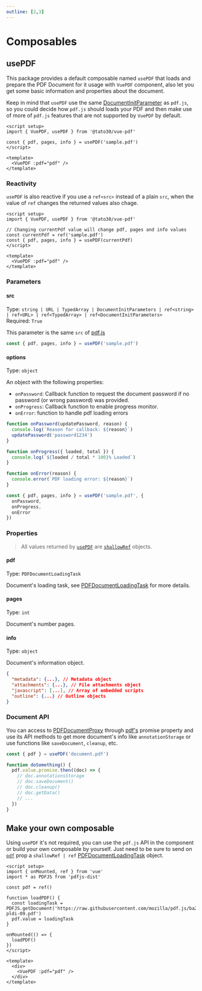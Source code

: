 ```yaml
---
outline: [2,3]
---
```


# Composables

## usePDF

This package provides a default composable named `usePDF` that loads and prepare the PDF Document for it usage with `VuePDF` component, also let you get some basic information and properties about the document.

Keep in mind that `usePDF` use the same [DocumentInitParameter](https://github.com/mozilla/pdf.js/blob/38287d943532eee939ceffbe6861163f93805ca7/src/display/api.js#L145) as `pdf.js`, so you could decide how `pdf.js` should loads your PDF and then make use of more of `pdf.js` features that are not supported by `VuePDF` by default.

```vue
<script setup>
import { VuePDF, usePDF } from '@tato30/vue-pdf'

const { pdf, pages, info } = usePDF('sample.pdf')
</script>

<template>
  <VuePDF :pdf="pdf" />
</template>
```

### Reactivity

`usePDF` is also reactive if you use a `ref<src>` instead of a plain `src`, when the value of `ref` changes the returned values also chage.

```vue
<script setup>
import { VuePDF, usePDF } from '@tato30/vue-pdf'

// Changing currentPdf value will change pdf, pages and info values
const currentPdf = ref('sample.pdf')
const { pdf, pages, info } = usePDF(currentPdf)
</script>

<template>
  <VuePDF :pdf="pdf" />
</template>
```

### Parameters

#### src

Type: `string | URL | TypedArray | DocumentInitParameters | ref<string> | ref<URL> | ref<TypedArray> | ref<DocumentInitParameters>` <br/>
Required: `True`

This parameter is the same `src`  of [pdf.js](https://github.com/mozilla/pdf.js/blob/38287d943532eee939ceffbe6861163f93805ca7/src/display/api.js#L145)

```js
const { pdf, pages, info } = usePDF('sample.pdf')
```

#### options

Type: `object`

An object with the following properties:

- `onPassword`: Callback function to request the document password if no password (or wrong password) was provided.
- `onProgress`: Callback function to enable progress monitor.
- `onError`: function to handle pdf loading errors

```js
function onPassword(updatePassword, reason) {
  console.log(`Reason for callback: ${reason}`)
  updatePassword('password1234')
}

function onProgress({ loaded, total }) {
  console.log(`${loaded / total * 100}% Loaded`)
}

function onError(reason) {
  console.error(`PDF loading error: ${reason}`)
}

const { pdf, pages, info } = usePDF('sample.pdf', {
  onPassword,
  onProgress,
  onError
})
```

### Properties

> All values returned by [`usePDF`](#usepdf-composable) are [`shallowRef`](https://vuejs.org/api/reactivity-advanced.html#shallowref) objects.

#### pdf

Type: `PDFDocumentLoadingTask`

Document's loading task, see [PDFDocumentLoadingTask](https://mozilla.github.io/pdf.js/api/draft/module-pdfjsLib-PDFDocumentLoadingTask.html) for more details.

#### pages

Type: `int`

Document's number pages.

#### info

Type: `object`

Document's information object.

```json
{
  "metadata": {...}, // Metadata object
  "attachments": {...}, // File attachments object
  "javascript": [...], // Array of embedded scripts
  "outline": {...} // Outline objects
}
```

### Document API

You can access to [PDFDocumentProxy](https://mozilla.github.io/pdf.js/api/draft/module-pdfjsLib-PDFDocumentProxy.html) through [pdf's](#pdf) promise property and use its API methods to get more document's info like `annotationStorage` or use functions like `saveDocument`, `cleanup`, etc.

```js
const { pdf } = usePDF('document.pdf')

function doSomething() {
  pdf.value.promise.then((doc) => {
    // doc.annotationsStorage
    // doc.saveDocument()
    // doc.cleanup()
    // doc.getData()
    // ...
  })
}
```

## Make your own composable

Using `usePDF` it's not required, you can use the `pdf.js` API in the component or build your own composable by yourself. Just need to be sure to send on [`pdf`](./props.md#pdf) prop a `shallowRef | ref` [PDFDocumentLoadingTask](https://mozilla.github.io/pdf.js/api/draft/module-pdfjsLib-PDFDocumentLoadingTask.html) object.

```vue
<script setup>
import { onMounted, ref } from 'vue'
import * as PDFJS from 'pdfjs-dist'

const pdf = ref()

function loadPDF() {
  const loadingTask = PDFJS.getDocument('https://raw.githubusercontent.com/mozilla/pdf.js/ba2edeae/web/compressed.tracemonkey-pldi-09.pdf')
  pdf.value = loadingTask
}

onMounted(() => {
  loadPDF()
})
</script>

<template>
  <div>
    <VuePDF :pdf="pdf" />
  </div>
</template>
```